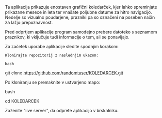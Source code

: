 Ta aplikacija prikazuje enostaven grafični koledarček, kjer lahko spreminjate prikazane mesece in leta ter vnašate poljubne datume za hitro navigacijo. Nedelje so vizualno poudarjene, prazniki pa so označeni na poseben način za lažjo prepoznavnost.

Pred odprtjem aplikacije program samodejno prebere datoteko s seznamom praznikov, ki vključuje tudi informacije o tem, ali se ponavljajo.





Za začetek uporabe aplikacije sledite spodnjim korakom:

    Klonirajte repozitorij z naslednjim ukazom:

    bash

git clone https://github.com/randomtuser/KOLEDARCEK.git

Po kloniranju se premaknite v ustvarjeno mapo:

bash

cd KOLEDARCEK

Zaženite "live server", da odprete aplikacijo v brskalniku.


